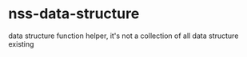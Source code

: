 # nss-data-structure
data structure function helper, it's not a collection of all data structure existing
